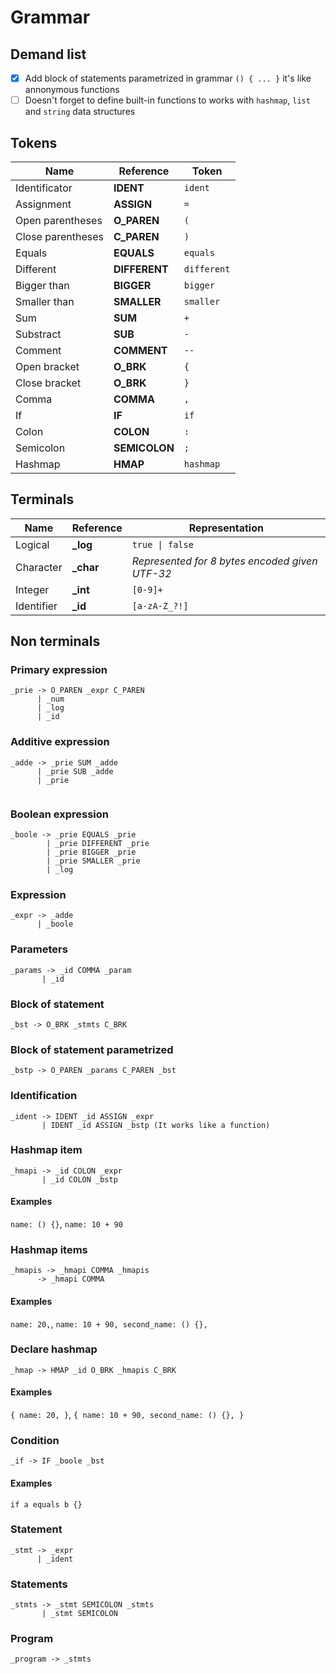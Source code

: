# Grammar

## Demand list

- [x] Add block of statements parametrized in grammar `() { ... }` it's like annonymous functions
- [ ] Doesn't forget to define built-in functions to works with `hashmap`, `list` and `string` data structures

## Tokens

| Name | Reference | Token |
|---|---|---|
| Identificator | **IDENT** | `ident` |
| Assignment | **ASSIGN** | `=` |
| Open parentheses | **O_PAREN** | `(` |
| Close parentheses | **C_PAREN** | `)` |
| Equals | **EQUALS** | `equals` |
| Different | **DIFFERENT** | `different` |
| Bigger than | **BIGGER** | `bigger` |
| Smaller than | **SMALLER** | `smaller` |
| Sum | **SUM** | `+` |
| Substract | **SUB** | `-` |
| Comment | **COMMENT** | `--` |
| Open bracket | **O_BRK** | `{` |
| Close bracket | **O_BRK** | `}` |
| Comma | **COMMA** | `,` |
| If | **IF** | `if` |
| Colon | **COLON** | `:` |
| Semicolon | **SEMICOLON** | `;` |
| Hashmap | **HMAP** | `hashmap` |

## Terminals

| Name | Reference | Representation |
|---|---|---|
| Logical | **_log** | `true \| false` |
| Character | **_char** | *Represented for 8 bytes encoded given UTF-32* |
| Integer | **_int** | `[0-9]+` |
| Identifier | **_id** | `[a-zA-Z_?!]` |

## Non terminals

### Primary expression
```
_prie -> O_PAREN _expr C_PAREN
      | _num
      | _log
      | _id
```

### Additive expression
```
_adde -> _prie SUM _adde
      | _prie SUB _adde
      | _prie
        
```

### Boolean expression
```
_boole -> _prie EQUALS _prie
        | _prie DIFFERENT _prie
        | _prie BIGGER _prie
        | _prie SMALLER _prie
        | _log
```

### Expression
```
_expr -> _adde
      | _boole
```

### Parameters
```
_params -> _id COMMA _param
       | _id
```

### Block of statement
```
_bst -> O_BRK _stmts C_BRK
```

### Block of statement parametrized
```
_bstp -> O_PAREN _params C_PAREN _bst
```

### Identification
```
_ident -> IDENT _id ASSIGN _expr
       | IDENT _id ASSIGN _bstp (It works like a function)
```

### Hashmap item
```
_hmapi -> _id COLON _expr
       | _id COLON _bstp
```

#### Examples
`name: () {}`, `name: 10 + 90`

### Hashmap items
```
_hmapis -> _hmapi COMMA _hmapis
      -> _hmapi COMMA
```
#### Examples
`name: 20,`, `name: 10 + 90, second_name: () {},`


### Declare hashmap
```
_hmap -> HMAP _id O_BRK _hmapis C_BRK
```

#### Examples
`{ name: 20, }`, `{ name: 10 + 90, second_name: () {}, }`

### Condition
```
_if -> IF _boole _bst
```

#### Examples
`if a equals b {}`

### Statement
```
_stmt -> _expr
      | _ident
```

### Statements
```
_stmts -> _stmt SEMICOLON _stmts
       | _stmt SEMICOLON
```

### Program
```
_program -> _stmts
```
